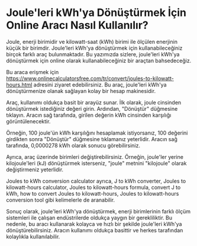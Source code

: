 Joule'leri kWh'ya Dönüştürmek İçin Online Aracı Nasıl Kullanılır?
=================================================================

Joule, enerji birimidir ve kilowatt-saat (kWh) birimi ile ölçülen enerjinin küçük bir birimdir. Joule'leri kWh'ya dönüştürmek için kullanabileceğiniz birçok farklı araç bulunmaktadır. Bu yazımızda sizlere, joule'leri kWh'ya dönüştürmek için online olarak kullanabileceğiniz bir araçtan bahsedeceğiz.

Bu araca erişmek için <https://www.onlinecalculatorsfree.com/tr/convert/joules-to-kilowatt-hours.html> adresini ziyaret edebilirsiniz. Bu araç, joule'leri kWh'ya dönüştürmenize olanak sağlayan kolay bir hesap makinesidir.

Araç, kullanımı oldukça basit bir arayüz sunar. İlk olarak, joule cinsinden dönüştürmek istediğiniz değeri girin. Ardından, "Dönüştür" düğmesine tıklayın. Aracın sağ tarafında, girilen değerin kWh cinsinden karşılığı görüntülenecektir.

Örneğin, 100 joule'ün kWh karşılığını hesaplamak istiyorsanız, 100 değerini girdikten sonra "Dönüştür" düğmesine tıklamanız yeterlidir. Aracın sağ tarafında, 0,0000278 kWh olarak sonucu görebilirsiniz.

Ayrıca, araç üzerinde birimleri değiştirebilirsiniz. Örneğin, joule'ler yerine kilojoule'leri (kJ) dönüştürmek isterseniz, "joule" metnini "kilojoule" olarak değiştirmeniz yeterlidir.

Joules to kWh conversion calculator ayrıca, J to kWh converter, Joules to kilowatt-hours calculator, Joules to kilowatt-hours formula, convert J to kWh, how to convert Joules to kilowatt-hours, Joules to kilowatt-hours conversion tool gibi kelimelerle de aranabilir.

Sonuç olarak, joule'leri kWh'ya dönüştürmek, enerji birimlerinin farklı ölçüm sistemleri ile çalışan endüstrilerde oldukça yaygın bir gerekliliktir. Bu nedenle, bu aracı kullanarak kolayca ve hızlı bir şekilde joule'leri kWh'ya dönüştürebilirsiniz. Aracın kullanımı oldukça basittir ve herkes tarafından kolaylıkla kullanılabilir.